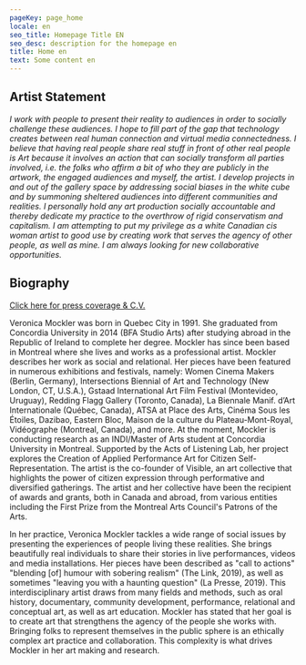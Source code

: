 ```yaml
---
pageKey: page_home
locale: en
seo_title: Homepage Title EN
seo_desc: description for the homepage en
title: Home en
text: Some content en
---
```

## **Artist Statement**

_I work with people to present their reality to audiences in order to socially challenge these audiences. I hope to fill part of the gap that technology creates between real human connection and virtual media connectedness. I believe that having real people share real stuff in front of other real people is Art because it involves an action that can socially transform all parties involved, i.e. the folks who affirm a bit of who they are publicly in the artwork, the engaged audiences and myself, the artist. I develop projects in and out of the gallery space by addressing social biases in the white cube and by summoning sheltered audiences into different communities and realities. I personally hold any art production socially accountable and thereby dedicate my practice to the overthrow of rigid conservatism and capitalism. I am attempting to put my privilege as a white Canadian cis woman artist to good use by creating work that serves the agency of other people, as well as mine. I am always looking for new collaborative opportunities._

## **Biography**

[Click here for press coverage & C.V.](https://drive.google.com/file/d/1B7uW-svg3rEUr88OrLvigSxdYO9wWTV_/view)

Veronica Mockler was born in Quebec City in 1991. She graduated from Concordia University in 2014 (BFA Studio Arts) after studying abroad in the Republic of Ireland to complete her degree. Mockler has since been based in Montreal where she lives and works as a professional artist. Mockler describes her work as social and relational. Her pieces have been featured in numerous exhibitions and festivals, namely: Women Cinema Makers (Berlin, Germany), Intersections Biennial of Art and Technology (New London, CT, U.S.A.), Gstaad International Art Film Festival (Montevideo, Uruguay), Redding Flagg Gallery (Toronto, Canada), La Biennale Manif. d’Art Internationale (Québec, Canada), ATSA at Place des Arts, Cinéma Sous les Étoiles, Dazibao, Eastern Bloc, Maison de la culture du Plateau-Mont-Royal, Vidéographe (Montreal, Canada), and more. At the moment, Mockler is conducting research as an INDI/Master of Arts student at Concordia University in Montreal. Supported by the Acts of Listening Lab, her project explores the Creation of Applied Performance Art for Citizen Self-Representation. The artist is the co-founder of Visible, an art collective that highlights the power of citizen expression through performative and diversified gatherings. The artist and her collective have been the recipient of awards and grants, both in Canada and abroad, from various entities including the First Prize from the Montreal Arts Council's Patrons of the Arts.

In her practice, Veronica Mockler tackles a wide range of social issues by presenting the experiences of people living these realities. She brings beautifully real individuals to share their stories in live performances, videos and media installations. Her pieces have been described as "call to actions" "blending \[of] humour with sobering realism" (The Link, 2019), as well as sometimes "leaving you with a haunting question" (La Presse, 2019). This interdisciplinary artist draws from many fields and methods, such as oral history, documentary, community development, performance, relational and conceptual art, as well as art education. Mockler has stated that her goal is to create art that strengthens the agency of the people she works with. Bringing folks to represent themselves in the public sphere is an ethically complex art practice and collaboration. This complexity is what drives Mockler in her art making and research.
